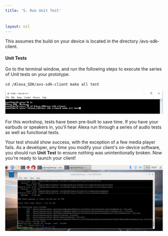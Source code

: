 ```yaml
---
title: '5. Run Unit Test'


layout: nil
---
```

This assumes the build on your device is located in the directory /avs-sdk-client.

#### Unit Tests

Go to the terminal window, and run the following steps to execute the series of Unit tests on your prototype.  

`cd /Alexa_SDK/avs-sdk-client
make all test`

![test_start](/assets/teststart.png)

For this workshop, tests have been pre-built to save time.  If you have your earbuds or speakers in, you'll hear Alexa run through a series of audio tests as well as functional tests.

Your test should show success, with the exception of a few media player fails.  As a developer, any time you modify your client's on-device software, you should run **Unit Test** to ensure nothing was unintentionally broken.  Now you're ready to launch your client!

![test_pass](/assets/testPassed.png)
